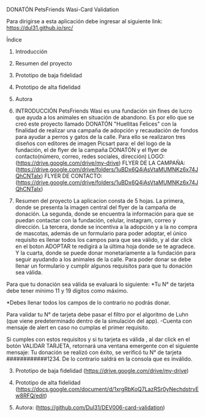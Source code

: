 DONATÓN PetsFriends Wasi-Card Validation

Para dirigirse a esta aplicación debe ingresar al siguiente link: https://dul31.github.io/src/

Índice
1. Introducción
2. Resumen del proyecto
3. Prototipo de baja fidelidad
4. Prototipo de alta fidelidad
5. Autora
1. INTRODUCCIÓN
PetsFriends Wasi es una fundación sin fines de lucro que ayuda a los animales en situación de abandono. Es por ello que se creó este proyecto llamado DONATÓN "Huellitas Felices" con la finalidad de realizar una campaña de adopción y recaudación de fondos para ayudar a perros y gatos de la calle. Para ello se realizaron tres diseños con editores de imagen Picsart para: el del logo de la fundación, el de flyer de la campaña DONATÓN y el flyer de contacto(número, correo, redes sociales, dirección)
LOGO: (https://drive.google.com/drive/my-drive)
FLYER DE LA CAMPAÑA: (https://drive.google.com/drive/folders/1uBDx6Q4iAsVtaMUMNKz6x74JQhCNTalx)
FLYER DE CONTACTO: (https://drive.google.com/drive/folders/1uBDx6Q4iAsVtaMUMNKz6x74JQhCNTalx)

2. Resumen del proyecto
La aplicacion consta de 5 hojas. La primera, donde se presenta la imagen central del flyer de la campaña de donación. La segunda, donde se encuentra la información para que se puedan contactar con la fundación, celular, instagram, correo y dirección. La tercera, donde se incentiva a la adopción y a la no compra de mascotas, además de un formulario para poder adoptar, el único requisito es llenar todos los campos para que sea válido, y al dar click en el boton ADOPTAR te redigirá a la última hoja donde se te agradece. Y la cuarta, donde se puede donar monetariamente a la fundación para seguir ayudando a los animales de la calle. Para poder donar se debe llenar un formulario y cumplir algunos requisitos para que tu donación sea válida.

Para que tu donación sea válida se evaluará lo siguiente:
*Tu N° de tarjeta debe tener mínimo 11 y 19 dígitos como máximo.

*Debes llenar todos los campos de lo contrario no podrás donar.

Para validar tu N° de tarjeta debe pasar el filtro por el algoritmo de Luhn (que viene predeterminado dentro de la simulación del app).
-Cuenta con mensaje de alert en caso no cumplas el primer requisito.

Si cumples con estos requisitos y si tu tarjeta es válida , al dar click en el botón VALIDAR TARJETA, retornará una ventana emergente con el siguiente mensaje: Tu donación se realizó con éxito, se verificó tu N° de tarjeta ############1234. De lo contrario saldrá en la consola que es inválido.

3. Prototipo de baja fidelidad
(https://drive.google.com/drive/my-drive)

4. Prototipo de alta fidelidad
(https://docs.google.com/document/d/1xrgRbKoQ7LazRSr0yNechdstrvEw8RFQ/edit)

5. Autora:
(https://github.com/Dul31/DEV006-card-validation)
